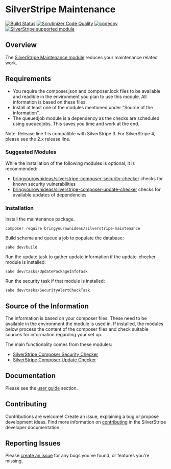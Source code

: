 # SilverStripe Maintenance

[![Build Status](https://api.travis-ci.org/bringyourownideas/silverstripe-maintenance.svg?branch=master)](https://travis-ci.org/bringyourownideas/silverstripe-maintenance)
[![Scrutinizer Code Quality](https://scrutinizer-ci.com/g/bringyourownideas/silverstripe-maintenance/badges/quality-score.png?b=master)](https://scrutinizer-ci.com/g/bringyourownideas/silverstripe-maintenance/?branch=master)
[![codecov](https://codecov.io/gh/bringyourownideas/silverstripe-maintenance/branch/master/graph/badge.svg)](https://codecov.io/gh/bringyourownideas/silverstripe-maintenance)
[![SilverStripe supported module](https://img.shields.io/badge/silverstripe-supported-0071C4.svg)](https://www.silverstripe.org/software/addons/silverstripe-commercially-supported-module-list/)

## Overview

The [SilverStripe Maintenance module](https://github.com/bringyourownideas/silverstripe-maintenance "Assists with the 
maintenance of your SilverStripe application") reduces your maintenance related work.

## Requirements

* You require the composer.json and composer.lock files to be available and readible in the environment you plan to use this module. All information is based on these files.
* Install at least one of the modules mentioned under "Source of the information".
* The queuedjob module is a dependency as the checks are scheduled using queuedjobs. This saves you time and work at the end.

Note: Release line 1 is compatible with SilverStripe 3. For SilverStripe 4, please see the 2.x release line.

### Suggested Modules

While the installation of the following modules is optional, it is recommended:
- [bringyourownideas/silverstripe-composer-security-checker](https://github.com/bringyourownideas/silverstripe-composer-security-checker) checks for known security vulnerabilities
- [bringyourownideas/silverstripe-composer-update-checker](https://github.com/bringyourownideas/silverstripe-composer-update-checker) checks for available updates of dependencies
     

### Installation 
 
Install the maintenance package.
```
composer require bringyourownideas/silverstripe-maintenance
```

Build schema and queue a job to populate the database:
```
sake dev/build
```
 
Run the update task to gather update information if the update-checker module is installed:
```
sake dev/tasks/UpdatePackageInfoTask
```
 
Run the security task if that module is installed:
```
sake dev/tasks/SecurityAlertCheckTask
```   

## Source of the Information

The information is based on your composer files. These need to be available in the environment the module is used in. 
If installed, the modules below process the content of the composer files and check suitable sources for information 
regarding your set up.

The main functionality comes from these modules:

* [SilverStripe Composer Security Checker](https://github.com/bringyourownideas/silverstripe-composer-security-checker "Check your SilverStripe application for security issues")
* [SilverStripe Composer Update Checker](https://github.com/bringyourownideas/silverstripe-composer-update-checker "Check your SilverStripe application for available updates of dependencies.")

## Documentation

Please see the [user guide](docs/en/userguide) section.

## Contributing

Contributions are welcome! Create an issue, explaining a bug or propose development ideas. Find more information on 
[contributing](https://docs.silverstripe.org/en/contributing/) in the SilverStripe developer documentation.

## Reporting Issues

Please [create an issue](https://github.com/bringyourownideas/silverstripe-maintenance/issues) for any bugs you've found, or features you're missing.
